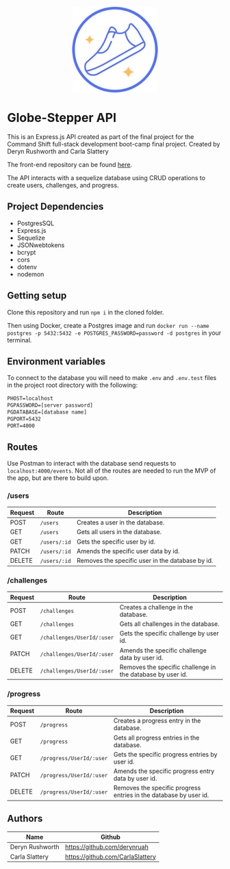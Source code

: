<p align="center"><img height="200" src="https://github.com/derynruah/globe-stepper-backend/blob/main/logo.png">
</p>

# Globe-Stepper API


This is an Express.js API created as part of the final project for the Command Shift full-stack development boot-camp final project. Created by Deryn Rushworth and Carla Slattery

The front-end repository can be found [here](https://github.com/CarlaSlattery/Globe-Stepper).

The API interacts with a sequelize database using CRUD operations to create users, challenges, and progress.

## Project Dependencies
- PostgresSQL
- Express.js
- Sequelize
- JSONwebtokens
- bcrypt
- cors
- dotenv
- nodemon

## Getting setup

Clone this repository and run ```npm i``` in the cloned folder.

Then using Docker, create a Postgres image and run  ```docker run --name postgres -p 5432:5432 -e POSTGRES_PASSWORD=password -d postgres``` in your terminal.

## Environment variables

To connect to the database you will need to make ```.env``` and ```.env.test``` files in the project root directory with the following:

```PGUSER=[server name]
PHOST=localhost
PGPASSWORD=[server password]
PGDATABASE=[database name]
PGPORT=5432
PORT=4000
```

## Routes

Use Postman to interact with the database send requests to ```localhost:4000/events```. Not all of the routes are needed to run the MVP of the app, but are there to build upon.

### /users

| Request | Route | Description |
| ----- | ----- | ----- |
|POST|```/users```| Creates a user in the database.|
|GET|```/users```| Gets all users in the database.|
|GET|```/users/:id```| Gets the specific user by id.|
|PATCH|```/users/:id```| Amends the specific user data by id.|
|DELETE|```/users/:id```| Removes the specific user in the database by id.|

### /challenges

| Request | Route | Description |
| ----- | ----- | ----- |
|POST|```/challenges```| Creates a challenge in the database.|
|GET|```/challenges```| Gets all challenges in the database.|
|GET|```/challenges/UserId/:user```| Gets the specific challenge by user id.|
|PATCH|```/challenges/UserId/:user```| Amends the specific challenge data by user id.|
|DELETE|```/challenges/UserId/:user```| Removes the specific challenge in the database by user id.|

### /progress

| Request | Route | Description |
| ----- | ----- | ----- |
|POST|```/progress```| Creates a progress entry in the database.|
|GET|```/progress```| Gets all progress entries in the database.|
|GET|```/progress/UserId/:user```| Gets the specific progress entries by user id.|
|PATCH|```/progress/UserId/:user```| Amends the specific progress entry data by user id.|
|DELETE|```/progress/UserId/:user```| Removes the specific progress entries in the database by user id.|

## Authors

| Name | Github |
| ----- | ----- |
|Deryn Rushworth|https://github.com/derynruah|
|Carla Slattery|https://github.com/CarlaSlattery|

